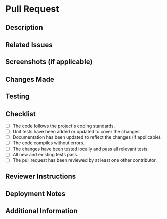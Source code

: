 # Pull Request

## Description

## Related Issues

## Screenshots (if applicable)
## Changes Made

## Testing

## Checklist
- [ ] The code follows the project's coding standards.
- [ ] Unit tests have been added or updated to cover the changes.
- [ ] Documentation has been updated to reflect the changes (if applicable).
- [ ] The code compiles without errors.
- [ ] The changes have been tested locally and pass all relevant tests.
- [ ] All new and existing tests pass.
- [ ] The pull request has been reviewed by at least one other contributor.
## Reviewer Instructions

## Deployment Notes

## Additional Information
